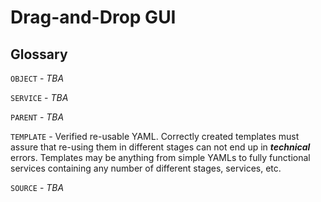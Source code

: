 # Drag-and-Drop GUI

## Glossary

`OBJECT` - _TBA_

`SERVICE` - _TBA_

`PARENT` - _TBA_

`TEMPLATE` - Verified re-usable YAML. Correctly created templates must assure that re-using them in different stages can not end up in **_technical_** errors. Templates may be anything from simple YAMLs to fully functional services containing any number of different stages, services, etc.

`SOURCE` - _TBA_
